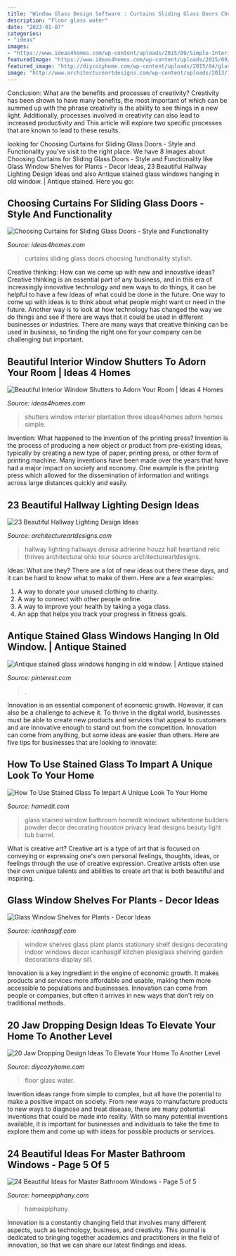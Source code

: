 ```yaml
---
title: "Window Glass Design Software : Curtains Sliding Glass Doors Choosing Functionality Stylish"
description: "Floor glass water"
date: "2023-01-07"
categories:
- "ideas"
images:
- "https://www.ideas4homes.com/wp-content/uploads/2015/09/Simple-Interior-Window-Shutters-Three-Panels-Design-Makes-Airy-Bathroom-Area.jpg"
featuredImage: "https://www.ideas4homes.com/wp-content/uploads/2015/09/Simple-Interior-Window-Shutters-Three-Panels-Design-Makes-Airy-Bathroom-Area.jpg"
featured_image: "http://diycozyhome.com/wp-content/uploads/2015/04/glass-floor-over-water.jpg"
image: "http://www.architectureartdesigns.com/wp-content/uploads/2013/12/550.jpg"
---
```



Conclusion: What are the benefits and processes of creativity?
Creativity has been shown to have many benefits, the most important of which can be summed up with the phrase creativity is the ability to see things in a new light. Additionally, processes involved in creativity can also lead to increased productivity and This article will explore two specific processes that are known to lead to these results.

	

		
looking for Choosing Curtains for Sliding Glass Doors - Style and Functionality you've visit to the right place. We have 8 Images about Choosing Curtains for Sliding Glass Doors - Style and Functionality like Glass Window Shelves for Plants - Decor Ideas, 23 Beautiful Hallway Lighting Design Ideas and also Antique stained glass windows hanging in old window. | Antique stained. Here you go:
		
    
## Choosing Curtains For Sliding Glass Doors - Style And Functionality

<img loading=lazy src="http://www.ideas4homes.com/wp-content/uploads/2015/08/Stunning-Thick-Brown-and-Sheer-Curtains-for-Sliding-Glass-Doors-in-Sitting-Area-with-Oak-Table-768x1024.jpg" onerror="this.onerror=null;this.src='https://tse2.mm.bing.net/th?id=OIP.vwa7sMo-LlgmHn4kNYCFWwHaJ4&amp;pid=15.1';" alt="Choosing Curtains for Sliding Glass Doors - Style and Functionality">

_Source: ideas4homes.com_

>curtains sliding glass doors choosing functionality stylish. 

	

Creative thinking: How can we come up with new and innovative ideas?
Creative thinking is an essential part of any business, and in this era of increasingly innovative technology and new ways to do things, it can be helpful to have a few ideas of what could be done in the future. One way to come up with ideas is to think about what people might want or need in the future. Another way is to look at how technology has changed the way we do things and see if there are ways that it could be used in different businesses or industries. There are many ways that creative thinking can be used in business, so finding the right one for your company can be challenging but important.

    
## Beautiful Interior Window Shutters To Adorn Your Room | Ideas 4 Homes

<img loading=lazy src="https://www.ideas4homes.com/wp-content/uploads/2015/09/Simple-Interior-Window-Shutters-Three-Panels-Design-Makes-Airy-Bathroom-Area.jpg" onerror="this.onerror=null;this.src='https://tse2.mm.bing.net/th?id=OIP.tVRyMYghDXtjK_eBBvODaAHaGg&amp;pid=15.1';" alt="Beautiful Interior Window Shutters to Adorn Your Room | Ideas 4 Homes">

_Source: ideas4homes.com_

>shutters window interior plantation three ideas4homes adorn homes simple. 

	

Invention: What happened to the invention of the printing press?
Invention is the process of producing a new object or product from pre-existing ideas, typically by creating a new type of paper, printing press, or other form of printing machine. Many inventions have been made over the years that have had a major impact on society and economy. One example is the printing press which allowed for the dissemination of information and writings across large distances quickly and easily.

    
## 23 Beautiful Hallway Lighting Design Ideas

<img loading=lazy src="http://www.architectureartdesigns.com/wp-content/uploads/2013/12/550.jpg" onerror="this.onerror=null;this.src='https://tse2.mm.bing.net/th?id=OIP.SmgY2IUqGucbMOidpe-H8wAAAA&amp;pid=15.1';" alt="23 Beautiful Hallway Lighting Design Ideas">

_Source: architectureartdesigns.com_

>hallway lighting hallways derosa adrienne houzz hall heartland relic thrives architectural ohio tour source architectureartdesigns. 

	

Ideas: What are they?
There are a lot of new ideas out there these days, and it can be hard to know what to make of them. Here are a few examples:
1. A way to donate your unused clothing to charity.
2. A way to connect with other people online.
3. A way to improve your health by taking a yoga class.
4. An app that helps you track your progress in fitness goals.

    
## Antique Stained Glass Windows Hanging In Old Window. | Antique Stained

<img loading=lazy src="https://i.pinimg.com/736x/73/d8/05/73d805abe15615cb37fbe918a4caf3dc--old-windows-stained-glass-windows.jpg" onerror="this.onerror=null;this.src='https://tse3.mm.bing.net/th?id=OIP.bUYq1zYrNm4RAJ49LrYSiQHaJ3&amp;pid=15.1';" alt="Antique stained glass windows hanging in old window. | Antique stained">

_Source: pinterest.com_

>. 

	

Innovation is an essential component of economic growth. However, it can also be a challenge to achieve it. To thrive in the digital world, businesses must be able to create new products and services that appeal to customers and are innovative enough to stand out from the competition. Innovation can come from anything, but some ideas are easier than others. Here are five tips for businesses that are looking to innovate:

    
## How To Use Stained Glass To Impart A Unique Look To Your Home

<img loading=lazy src="http://cdn.homedit.com/wp-content/uploads/2010/11/stained-glass-window-for-bathroom.jpg" onerror="this.onerror=null;this.src='https://tse1.mm.bing.net/th?id=OIP.SSZc0sGmyU3Q2RS-e9p37QHaLH&amp;pid=15.1';" alt="How To Use Stained Glass To Impart A Unique Look To Your Home">

_Source: homedit.com_

>glass stained window bathroom homedit windows whitestone builders powder decor decorating houston privacy lead designs beauty light tub barrel. 

	

What is creative art?
Creative art is a type of art that is focused on conveying or expressing one's own personal feelings, thoughts, ideas, or feelings through the use of creative expression. Creative artists often use their own unique talents and abilities to create art that is both beautiful and inspiring.

    
## Glass Window Shelves For Plants - Decor Ideas

<img loading=lazy src="https://www.icanhasgif.com/wp-content/uploads/2016/06/Glass-Window-Shelves-for-Plants.jpg" onerror="this.onerror=null;this.src='https://tse3.mm.bing.net/th?id=OIP.tupb68YkC9SVyDs82dNE-QHaJ3&amp;pid=15.1';" alt="Glass Window Shelves for Plants - Decor Ideas">

_Source: icanhasgif.com_

>window shelves glass plant plants stationary shelf designs decorating indoor windows decor icanhasgif kitchen plexiglass shelving garden decorations display sill. 

	

Innovation is a key ingredient in the engine of economic growth. It makes products and services more affordable and usable, making them more accessible to populations and businesses. Innovation can come from people or companies, but often it arrives in new ways that don't rely on traditional methods.

    
## 20 Jaw Dropping Design Ideas To Elevate Your Home To Another Level

<img loading=lazy src="http://diycozyhome.com/wp-content/uploads/2015/04/glass-floor-over-water.jpg" onerror="this.onerror=null;this.src='https://tse2.mm.bing.net/th?id=OIP.q58D_BDgD5RF2Xqryk1VSQAAAA&amp;pid=15.1';" alt="20 Jaw Dropping Design Ideas To Elevate Your Home To Another Level">

_Source: diycozyhome.com_

>floor glass water. 

	

Invention ideas range from simple to complex, but all have the potential to make a positive impact on society. From new ways to manufacture products to new ways to diagnose and treat disease, there are many potential inventions that could be made into reality. With so many potential inventions available, it is important for businesses and individuals to take the time to explore them and come up with ideas for possible products or services.

    
## 24 Beautiful Ideas For Master Bathroom Windows - Page 5 Of 5

<img loading=lazy src="https://homeepiphany.com/wp-content/uploads/2016/07/24-Beautiful-Ideas-for-Master-Bathroom-Windows-22-768x512.jpg" onerror="this.onerror=null;this.src='https://tse2.mm.bing.net/th?id=OIP.V70ZTho8BRaeHZFwjrkKYgHaE8&amp;pid=15.1';" alt="24 Beautiful Ideas for Master Bathroom Windows - Page 5 of 5">

_Source: homeepiphany.com_

>homeepiphany. 

	

Innovation is a constantly changing field that involves many different aspects, such as technology, business, and creativity. This journal is dedicated to bringing together academics and practitioners in the field of innovation, so that we can share our latest findings and ideas.

